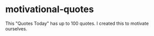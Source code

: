 # motivational-quotes
This "Quotes Today" has up to 100 quotes. I created this to motivate ourselves.
